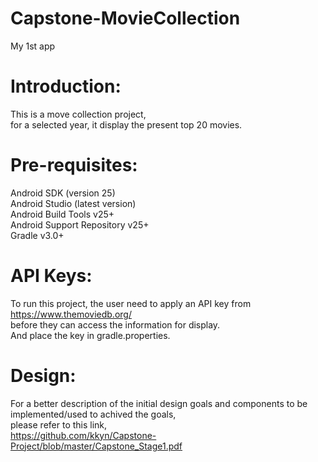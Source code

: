 # Capstone-MovieCollection
My 1st app

# Introduction:
This is a move collection project, <br />
for a selected year, it display the present top 20 movies.
  
# Pre-requisites:
Android SDK (version 25) <br />
Android Studio (latest version) <br />
Android Build Tools v25+ <br />
Android Support Repository v25+ <br />
Gradle v3.0+ <br />

# API Keys:
To run this project, the user need to apply an API key from https://www.themoviedb.org/ <br />
before they can access the information for display. <br />
And place the key in gradle.properties. <br />

# Design:
For a better description of the initial design goals and components to be implemented/used to achived the goals, <br />
please refer to this link, <br />
https://github.com/kkyn/Capstone-Project/blob/master/Capstone_Stage1.pdf
